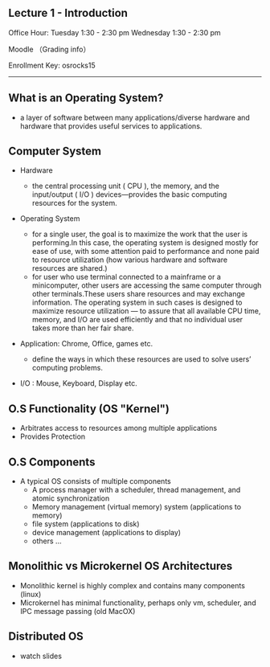 Lecture 1 - Introduction
------------------------

Office Hour: Tuesday 1:30 - 2:30 pm
			 Wednesday 1:30 - 2:30 pm

Moodle （Grading info）

Enrollment Key: osrocks15

*********************************************************************

What is an Operating System?
-----------------------------
* a layer of software between many applications/diverse hardware and hardware that provides useful services to applications.

Computer System
----------------------
* Hardware
	- the central processing unit ( CPU ), the memory, and the input/output ( I/O ) devices—provides the basic computing resources for the system. 

* Operating System
	- for a single user, the goal is to maximize the work that the user is performing.In this case, the operating system is designed mostly for ease of use, with some attention paid to performance and none paid to resource utilization (how various hardware and software resources are shared.)
	- for user who use terminal connected to a mainframe or a minicomputer, other users are accessing the same computer through other terminals.These users share resources and may exchange information. The operating system in such cases is designed to maximize resource utilization — to assure that all available CPU time, memory, and I/O are used efficiently and that no individual user takes more than her fair share.

* Application: Chrome, Office, games etc.
	- define the ways in which these resources are used to solve users’ computing problems.
* I/O : Mouse, Keyboard, Display etc.


O.S Functionality (OS "Kernel")
------------------------------------
* Arbitrates access to resources among multiple applications
* Provides Protection


O.S Components
---------------
* A typical OS consists of multiple components
	- A process manager with a scheduler, thread management, and atomic synchronization
	- Memory management (virtual memory) system (applications to memory)
	- file system (applications to disk)
	- device management (applications to display)
	- others ...


Monolithic vs Microkernel OS Architectures
------------------------------------------
* Monolithic kernel is highly complex and contains many components (linux)
* Microkernel has minimal functionality, perhaps only vm, scheduler, and IPC message passing (old MacOX)


Distributed OS
---------------
* watch slides









